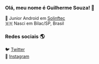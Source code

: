 ### Olá, meu nome é Guilherme Souza! 👋

🚀 Junior Android em [Solinftec](https://solinftec.com/pt-br/) <br>
🇧🇷 Nasci em Bilac/SP, Brasil <br>

### Redes sociais 🌎

🐦 [Twitter](https://twitter.com/g_souzaah) <br>
📸 [Instagram](https://instagram.com/g_souzahh) <br>
